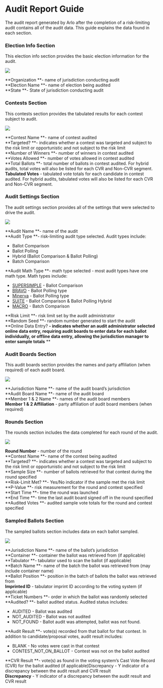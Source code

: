 # Audit Report Guide

The audit report generated by Arlo after the completion of a risk-limiting audit contains all of the audit data.  This guide explains the data found in each section.

### **Election Info Section**

This election info section provides the basic election information for the audit.

![](https://lh3.googleusercontent.com/FB9Ig6w0WoufCfg6Dd9nauPlTEA6M6eHsEgmwqce25vlc1VcPZqZyBZ23n2ID7DYc0tPdr9MAPWPoTkRcL5p\_-tbz3ScWfUGPv6OJYc4BTCNHjZ6QZ2XkOZcgSYA9KNHi9haO2R0)

**Organization **- name of jurisdiction conducting audit\
**Election Name **- name of election being audited\
**State **- State of jurisdiction conducting audit

### **Contests Section**

This contests section provides the tabulated results for each contest subject to audit.

![](https://lh4.googleusercontent.com/x-RBp62PYEwmM6GFoGK9raZDVFb82bkP\_dUpBnLWfoxQ-YzlsvXSYNno4vKUHlKJh7Cj\_VkLjky5\_dPRbgsR3igQVq31BgAtysRP4B5N6NHZfAoSiFxc2fGPPWMeKAQJmAqBf47L)

**Contest Name **- name of contest audited\
**Targeted? **- indicates whether a contest was targeted and subject to the risk limit or opportunistic and not subject to the risk limit\
**Number of Winners **- number of winners in contest audited\
**Votes Allowed **- number of votes allowed in contest audited\
**Total Ballots **- total number of ballots in contest audited. For hybrid audits, total votes will also be listed for each CVR and Non-CVR segment.\
**Tabulated Votes** - tabulated vote totals for each candidate in contest audited.  For hybrid audits, tabulated votes will also be listed for each CVR and Non-CVR segment.

### **Audit Settings Section**

The audit settings section provides all of the settings that were selected to drive the audit.

![](https://lh6.googleusercontent.com/t276Z3sZvIJjsuKWdgk1K-rkXgg0szVZzXYglULeT9v1h\_FOxtx7rNRGhtetZwP5uA2wIJCuRKMdper33SnlN4Ce2beJdBjZ27MvYqk9IDhKqg77CfwXi0BXZEK6Yztl9knHSAKN)

**Audit Name **- name of the audit\
**Audit Type **- risk-limiting audit type selected.  Audit types include:&#x20;

* Ballot Comparison
* Ballot Polling
* Hybrid (Ballot Comparison & Ballot Polling)
* Batch Comparison

**Audit Math Type **- math type selected - most audit types have one math type.  Math types include:&#x20;

* [SUPERSIMPLE](https://www.usenix.org/legacy/events/evtwote10/tech/full\_papers/Stark.pdf) - Ballot Comparison
* [BRAVO](https://www.usenix.org/system/files/conference/evtwote12/evtwote12-final27.pdf) - Ballot Polling type
* [Minerva](https://arxiv.org/pdf/2008.02315.pdf) - Ballot Polling type
* [SUITE](https://arxiv.org/pdf/1809.04235.pdf) - Ballot Comparison & Ballot Polling Hybrid
* [MACRO](https://papers.ssrn.com/sol3/papers.cfm?abstract\_id=1443314) - Batch Comparison

**Risk Limit **- risk limit set by the audit administrator\
**Random Seed **- random number generated to start the audit\
**Online Data Entry? **- indicates whether an audit administrator selected online data entry, requiring audit boards to enter data for each ballot individually, or offline data entry, allowing the jurisdiction manager to enter sample totals** **

### **Audit Boards Section**

This audit boards section provides the names and party affiliation (when required) of each audit board.

![](https://lh3.googleusercontent.com/OZA2oCLZBpk\_85o-pcrJYtOF2yXvIkUvU68kq2zJHgtiDqszZZa5-ncezaKgnDZmiE0GTcsaSz7vwsShyqWCIv6qNEYajEKIt11eZzP5MJg19FxCg7sgt230xhFXaKiqA7LLO5dW)

**Jurisdiction Name **- name of the audit board’s jurisdiction\
**Audit Board Name **- name of the audit board\
**Member 1 & 2 Name **- names of the audit board members\
**Member 1 & 2 Affiliation** - party affiliation of audit board members (when required)

### **Rounds Section**

The rounds section includes the data completed for each round of the audit.

![](https://lh6.googleusercontent.com/oYkvu9SyGff9QCrZ\_1jAmzmrKuIEMYN1BaNyyyD-A7oTYJFylGevedLmDpReX3iDMbKYbZ7rymnBdIsi-MS6J1RlxHhiWs7BkWHP5LBkknM8NEPEWluNkEyhVaoZfnplWkfcn67q)

**Round Number** - number of the round\
**Contest Name **- name of the contest being audited\
**Targeted? **- indicates whether a contest was targeted and subject to the risk limit or opportunistic and not subject to the risk limit\
**Sample Size **- number of ballots retrieved for that contest during the round specified\
**Risk-Limit Met? **- Yes/No indicator if the sample met the risk limit\
**P-Value **- risk measurement for the round and contest specified\
**Start Time **- time the round was launched\
**End Time **- time the last audit board signed off in the round specified\
**Audited Votes **- audited sample vote totals for the round and contest specified

### **Sampled Ballots Section**

The sampled ballots section includes data on each ballot sampled.

![](https://lh5.googleusercontent.com/o9PCQkNfjN9GfPAPjb\_BuB9\_WIyIvRfquS5\_ZgaT6RjcIhT-Na1Ti7nW5tB5tiks2XYLai3fOXYjV0LRhBTN0hHcWGwpkZJl0NhuRs\_GGGsjfuVbCTqNvovtw3v5icb8AJ9izY\_v)

**Jurisdiction Name **- name of the ballot’s jurisdiction\
**Container **- container the ballot was retrieved from (if applicable)\
**Tabulator **- tabulator used to scan the ballot (if applicable)\
**Batch Name **- name of the batch the ballot was retrieved from (may include container name)\
**Ballot Position **- position in the batch of ballots the ballot was retrieved from \
**Imprinted ID** - tabulator imprint ID according to the voting system (if applicable)\
**Ticket Numbers **- order in which the ballot was randomly selected\
**Audited? **- ballot audited status.  Audited status includes:

* AUDITED - Ballot was audited
* NOT\_AUDITED - Ballot was not audited
* NOT\_FOUND - Ballot audit was attempted, ballot was not found.

**Audit Result **- vote(s) recorded from that ballot for that contest.  In addition to candidate/proposal votes, audit result includes:

* BLANK - No votes were cast in that contest
* CONTEST\_NOT\_ON\_BALLOT - Contest was not on the ballot audited

**CVR Result **-  vote(s) as found in the voting system’s Cast Vote Record (CVR) for the ballot audited (if applicable)Discrepancy - Y indicator of a discrepancy between the audit result and CVR result\
**Discrepancy** - Y indicator of a discrepancy between the audit result and CVR result
